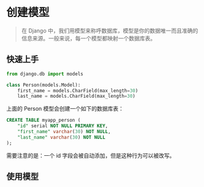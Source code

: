 # 创建模型
>在 Django 中，我们用模型来称呼数据库，模型是你的数据唯一而且准确的信息来源。一般来说，每一个模型都映射一个数据库表。

## 快速上手
```py
from django.db import models

class Person(models.Model):
    first_name = models.CharField(max_length=30)
    last_name = models.CharField(max_length=30)
```
上面的 Person 模型会创建一个如下的数据库表：

```sql
CREATE TABLE myapp_person (
    "id" serial NOT NULL PRIMARY KEY,
    "first_name" varchar(30) NOT NULL,
    "last_name" varchar(30) NOT NULL
);
```

需要注意的是：一个 id 字段会被自动添加，但是这种行为可以被改写。

## 使用模型

